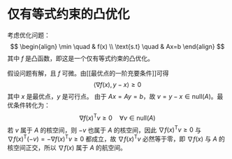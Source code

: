 # 仅有等式约束的凸优化

考虑优化问题：
$$ \begin{align}
\min \quad & f(x) \\
\text{s.t} \quad  & Ax=b
\end{align} $$
其中 $f$ 是凸函数，即这是一个仅有等式约束的凸优化。

假设问题有解，且 $f$ 可微。由[[最优点的一阶充要条件]]可得
$$ \langle \nabla f(x), y-x \rangle \geq 0 $$
其中 $x$ 是最优点，$y$ 是可行点。
由于 $Ax=Ay=b$，故 $v=y-x \in \text{null}(A)$。最优条件转化为：
$$ \nabla f(x) ^\mathsf{T} v \geq 0 \quad \forall v \in \text{null}(A)$$
若 $v$ 属于 $A$ 的核空间，则 $-v$ 也属于 $A$ 的核空间，因此 $\nabla f(x) ^\mathsf{T} v \geq 0$ 与 $\nabla f(x) ^\mathsf{T}(-v)=-\nabla f(x) ^\mathsf{T} v \geq 0$ 都成立，故 $\nabla f(x) ^\mathsf{T}v$ 必然等于零，即 $\nabla f(x)$ 与 $A$ 的核空间正交，所以 $\nabla f(x)$ 属于 $A$ 的航空间。


